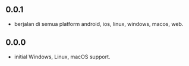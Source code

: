 ## 0.0.1

* berjalan di semua platform android, ios, linux, windows, macos, web.


## 0.0.0

* initial Windows, Linux, macOS support.
